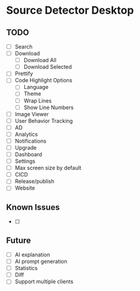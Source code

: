 # Source Detector Desktop

## TODO
- [ ] Search
- [ ] Download
  - [ ] Download All
  - [ ] Download Selected
- [ ] Prettify
- [ ] Code Highlight Options
  - [ ] Language
  - [ ] Theme
  - [ ] Wrap Lines
  - [ ] Show Line Numbers
- [ ] Image Viewer
- [ ] User Behavior Tracking
- [ ] AD
- [ ] Analytics
- [ ] Notifications
- [ ] Upgrade
- [ ] Dashboard
- [ ] Settings
- [ ] Max screen size by default
- [ ] CICD
- [ ] Release/publish
- [ ] Website 

## Known Issues
- [ ] 

## Future
- [ ] AI explanation
- [ ] AI prompt generation
- [ ] Statistics
- [ ] Diff
- [ ] Support multiple clients